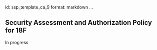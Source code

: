 id: ssp_template_ca_9
format: markdown
...
## Security Assessment and Authorization Policy for 18F

In progress
